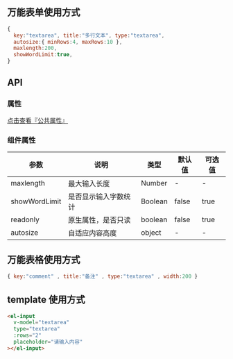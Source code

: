 ## 万能表单使用方式

```js
{
  key:"textarea", title:"多行文本", type:"textarea",
  autosize:{ minRows:4, maxRows:10 },
  maxlength:200,
  showWordLimit:true,
}
```

## API

### 属性

[点击查看『公共属性』](https://gitee.com/vk-uni/vk-uni-cloud-router/wikis/pages?sort_id=4051177&doc_id=975983)

### 组件属性

| 参数             | 说明                           | 类型    | 默认值  | 可选值 |
|------------------|-------------------------------|---------|--------|-------|
| maxlength            | 最大输入长度 | Number  | - | -  |
| showWordLimit          | 是否显示输入字数统计 | Boolean  | false | true |
| readonly          | 原生属性，是否只读  | boolean|  false | true |
| autosize      | 自适应内容高度 | object  | - | -  |

## 万能表格使用方式

```js
{ key:"comment" , title:"备注" , type:"textarea" , width:200 }
```


## template 使用方式
```html
<el-input
  v-model="textarea"
  type="textarea"
  :rows="2"
  placeholder="请输入内容"
></el-input>
```
